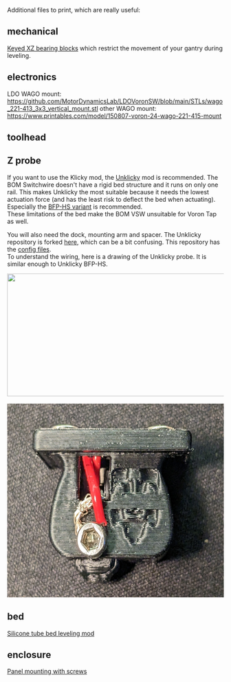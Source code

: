 Additional files to print, which are really useful:

## mechanical
[Keyed XZ bearing blocks](https://github.com/hymness1/Switchwire_Things/tree/main/Z_bearing_blocks_keyed) which restrict the movement of your gantry during leveling.  


## electronics
LDO WAGO mount: https://github.com/MotorDynamicsLab/LDOVoronSW/blob/main/STLs/wago_221-413_3x3_vertical_mount.stl
other WAGO mount: https://www.printables.com/model/150807-voron-24-wago-221-415-mount

## toolhead

## Z probe
If you want to use the Klicky mod, the [Unklicky](https://github.com/majarspeed/Unklicky) mod is recommended. The BOM Switchwire doesn't have a rigid bed structure and it runs on only one rail. This makes Unklicky the most suitable because it needs the lowest actuation force (and has the least risk to deflect the bed when actuating). Especially the [BFP-HS variant](https://github.com/majarspeed/Unklicky/tree/main/Unklicky_Probes/BFP-HS) is recommended.  
These limitations of the bed make the BOM VSW unsuitable for Voron Tap as well.  

You will also need the dock, mounting arm and spacer.
The Unklicky repository is forked [here](https://github.com/jlas1/Klicky-Probe/tree/main/Probes), which can be a bit confusing.  This repository has the [config files](https://github.com/jlas1/Klicky-Probe/blob/main/Klipper_macros).  
To understand the wiring, here is a drawing of the Unklicky probe. It is similar enough to Unklicky BFP-HS.

<a href="https://github.com/majarspeed/Unklicky/raw/main/pictures/BFPContact.png"><img src="https://github.com/majarspeed/Unklicky/raw/main/pictures/BFPContact.png"  width="518" height="285" ></a>

<a href="https://raw.githubusercontent.com/thijsdeschildre/switchwire-bonus/main/images/unklicky_bfp-hs.jpg"> <img src="https://raw.githubusercontent.com/thijsdeschildre/switchwire-bonus/main/images/unklicky_bfp-hs.jpg"  width="600" height="450" ></a>

## bed
[Silicone tube bed leveling mod](https://www.schweinert.com/silicone-bed-level-mod-prusa-mk3/)

## enclosure
[Panel mounting with screws](https://github.com/hymness1/Switchwire_Things/tree/main/VSW_screwed_panel_mounting)
